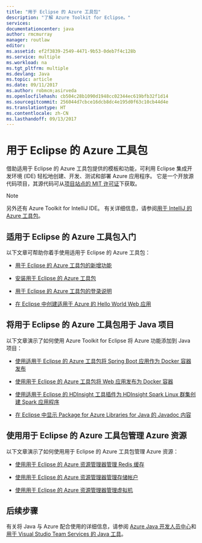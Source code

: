 ```yaml
---
title: "用于 Eclipse 的 Azure 工具包"
description: "了解 Azure Toolkit for Eclipse。"
services: 
documentationcenter: java
author: rmcmurray
manager: routlaw
editor: 
ms.assetid: ef2f3839-2549-4471-9b53-0deb7f4c128b
ms.service: multiple
ms.workload: na
ms.tgt_pltfrm: multiple
ms.devlang: Java
ms.topic: article
ms.date: 09/11/2017
ms.author: robmcm;asirveda
ms.openlocfilehash: cb504c28b1090d1948cc02344ec619bfb32f1d14
ms.sourcegitcommit: 256044d7cbce16dcb8dc4e195d0f63c10cb44d4e
ms.translationtype: HT
ms.contentlocale: zh-CN
ms.lasthandoff: 09/13/2017
---
```

# <a name="azure-toolkit-for-eclipse"></a>用于 Eclipse 的 Azure 工具包
借助适用于 Eclipse 的 Azure 工具包提供的模板和功能，可利用 Eclipse 集成开发环境 (IDE) 轻松地创建、开发、测试和部署 Azure 应用程序。 它是一个开放源代码项目，其源代码可从[项目站点的 MIT 许可证](https://github.com/microsoft/azure-tools-for-java)下获取。

> [!NOTE]
> 另外还有 Azure Toolkit for IntelliJ IDE。 有关详细信息，请参阅[用于 IntelliJ 的 Azure 工具包](../intellij/azure-toolkit-for-intellij.md)。
> 
> 

## <a name="get-started-with-the-azure-toolkit-for-eclipse"></a>适用于 Eclipse 的 Azure 工具包入门
以下文章可帮助你着手使用适用于 Eclipse 的 Azure 工具包：

* [用于 Eclipse 的 Azure 工具包的新增功能](azure-toolkit-for-eclipse-whats-new.md)

* [安装用于 Eclipse 的 Azure 工具包](azure-toolkit-for-eclipse-installation.md)

* [用于 Eclipse 的 Azure 工具包的登录说明](azure-toolkit-for-eclipse-sign-in-instructions.md)

* [在 Eclipse 中创建适用于 Azure 的 Hello World Web 应用](/azure/app-service-web/app-service-web-eclipse-create-hello-world-web-app)

## <a name="use-the-azure-toolkit-for-eclipse-with-your-java-projects"></a>将用于 Eclipse 的 Azure 工具包用于 Java 项目
以下文章演示了如何使用 Azure Toolkit for Eclipse 将 Azure 功能添加到 Java 项目：

* [使用适用于 Eclipse 的 Azure 工具包将 Spring Boot 应用作为 Docker 容器发布](azure-toolkit-for-eclipse-publish-spring-boot-docker-app.md)

* [使用用于 Eclipse 的 Azure 工具包将 Web 应用发布为 Docker 容器](azure-toolkit-for-eclipse-publish-as-docker-container.md)

* [使用适用于 Eclipse 的 HDInsight 工具插件为 HDInsight Spark Linux 群集创建 Spark 应用程序](/azure/hdinsight/hdinsight-apache-spark-eclipse-tool-plugin)

* [在 Eclipse 中显示 Package for Azure Libraries for Java 的 Javadoc 内容](azure-toolkit-for-eclipse-displaying-javadoc-content-for-azure-libraries.md)

## <a name="manage-azure-resources-using-the-azure-toolkit-for-eclipse"></a>使用用于 Eclipse 的 Azure 工具包管理 Azure 资源
以下文章演示了如何使用用于 Eclipse 的 Azure 工具包管理 Azure 资源：

* [使用用于 Eclipse 的 Azure 资源管理器管理 Redis 缓存](azure-toolkit-for-eclipse-managing-redis-caches-using-azure-explorer.md)

* [使用用于 Eclipse 的 Azure 资源管理器管理存储帐户](azure-toolkit-for-eclipse-managing-storage-accounts-using-azure-explorer.md)

* [使用用于 Eclipse 的 Azure 资源管理器管理虚拟机](azure-toolkit-for-eclipse-managing-virtual-machines-using-azure-explorer.md)

## <a name="next-steps"></a>后续步骤

有关将 Java 与 Azure 配合使用的详细信息，请参阅 [Azure Java 开发人员中心](https://azure.microsoft.com/develop/java/)和[用于 Visual Studio Team Services 的 Java 工具](https://java.visualstudio.com/)。

<!-- [!INCLUDE [azure-toolkit-additional-resources](../includes/azure-toolkit-additional-resources.md)] -->

<!-- URL List -->

[Azure Java Developer Center]: https://docs.microsoft.com/java/azure
[Java Tools for Visual Studio Team Services]: https://java.visualstudio.com/

<!-- Temporarily Deprecated URLs -->

<!-- [Deploying large deployments](azure-toolkit-for-eclipse-deploying-large-deployments.md) -->
<!-- [How to Maintain Session Data with Session Affinity]: http://go.microsoft.com/fwlink/?LinkID=699539 -->
<!-- [How to Use Co-located Caching]: http://go.microsoft.com/fwlink/?LinkID=699542 -->
<!-- [How to Use Dedicated Caching]: http://go.microsoft.com/fwlink/?LinkID=699543 -->
<!-- [How to Use JMS with AMQP 1.0 in Azure with Eclipse]: http://go.microsoft.com/fwlink/?LinkID=699544 -->
<!-- [How to Use SSL Offloading]: http://go.microsoft.com/fwlink/?LinkID=699545 -->
<!-- [SSL Offloading]: http://go.microsoft.com/fwlink/?LinkID=699549 -->
<!-- [Using the Azure Service Runtime Library in JSP]: http://go.microsoft.com/fwlink/?LinkID=699551 -->
<!-- [How to Authenticate Web Users with Azure Access Control Service Using Eclipse]: /azure/active-directory/active-directory-java-authenticate-users-access-control-eclipse.md -->
<!-- [Debug a Java Web App on Azure in Eclipse]: /azure/app-service-web/app-service-web-debug-java-web-app-in-eclipse.md -->
<!-- [Debugging Azure Applications in Eclipse]: azure-toolkit-for-eclipse-debugging-azure-applications.md -->

<!-- Legacy MSDN URL = https://msdn.microsoft.com/library/azure/hh694271.aspx -->
